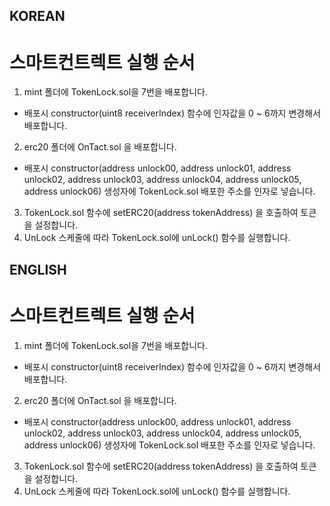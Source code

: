 ## KOREAN

# 스마트컨트렉트 실행 순서

1. mint 폴더에 TokenLock.sol을 7번을 배포합니다.

- 배포시 constructor(uint8 receiverIndex) 함수에 인자값을 0 ~ 6까지 변경해서 배포합니다.

2. erc20 폴더에 OnTact.sol 을 배포합니다.

- 배포시 constructor(address unlock00, address unlock01, address unlock02, address unlock03, address unlock04, address unlock05, address unlock06) 생성자에 TokenLock.sol 배포한 주소를 인자로 넣습니다.

3. TokenLock.sol 함수에 setERC20(address tokenAddress) 을 호출하여 토큰을 설정합니다.
4. UnLock 스케줄에 따라 TokenLock.sol에 unLock() 함수를 실행합니다.

## ENGLISH

# 스마트컨트렉트 실행 순서

1. mint 폴더에 TokenLock.sol을 7번을 배포합니다.

- 배포시 constructor(uint8 receiverIndex) 함수에 인자값을 0 ~ 6까지 변경해서 배포합니다.

2. erc20 폴더에 OnTact.sol 을 배포합니다.

- 배포시 constructor(address unlock00, address unlock01, address unlock02, address unlock03, address unlock04, address unlock05, address unlock06) 생성자에 TokenLock.sol 배포한 주소를 인자로 넣습니다.

3. TokenLock.sol 함수에 setERC20(address tokenAddress) 을 호출하여 토큰을 설정합니다.
4. UnLock 스케줄에 따라 TokenLock.sol에 unLock() 함수를 실행합니다.
